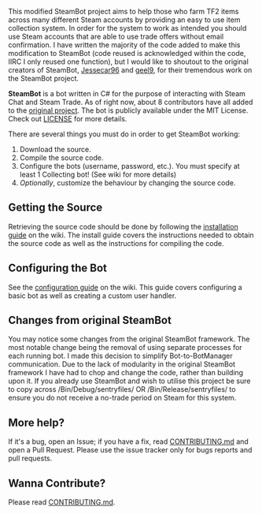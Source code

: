 This modified SteamBot project aims to help those who farm TF2 items across many different Steam accounts by providing an easy to use item collection system. In order for the system to work as intended you should use Steam accounts that are able to use trade offers without email confirmation. I have written the majority of the code added to make this modification to SteamBot (code reused is acknowledged within the code, IIRC I only reused one function), but I would like to shoutout to the original creators of SteamBot, [Jessecar96] and [geel9], for their tremendous work on the SteamBot project.

**SteamBot** is a bot written in C# for the purpose of interacting with Steam Chat and Steam Trade.  As of right now, about 8 contributors have all added to the [original project].  The bot is publicly available under the MIT License. Check out [LICENSE] for more details.

There are several things you must do in order to get SteamBot working:

1. Download the source.
2. Compile the source code.
3. Configure the bots (username, password, etc.). You must specify at least 1 Collecting bot! (See wiki for more details)
4. *Optionally*, customize the behaviour by changing the source code.

## Getting the Source

Retrieving the source code should be done by following the [installation guide] on the wiki. The install guide covers the instructions needed to obtain the source code as well as the instructions for compiling the code.

## Configuring the Bot

See the [configuration guide] on the wiki. This guide covers configuring a basic bot as well as creating a custom user handler.

## Changes from original SteamBot

You may notice some changes from the original SteamBot framework. The most notable change being the removal of using separate processes for each running bot. I made this decision to simplify Bot-to-BotManager communication. Due to the lack of modularity in the original SteamBot framework I have had to chop and change the code, rather than building upon it.
If you already use SteamBot and wish to utilise this project be sure to copy across /Bin/Debug/sentryfiles/ OR /Bin/Release/sentryfiles/ to ensure you do not receive a no-trade period on Steam for this system.

## More help?
If it's a bug, open an Issue; if you have a fix, read [CONTRIBUTING.md] and open a Pull Request. Please use the issue tracker only for bugs reports and pull requests. 

## Wanna Contribute?
Please read [CONTRIBUTING.md].

   [Jessecar96]: https://github.com/Jessecar96
   [geel9]: https://github.com/geel9
   [original project]: https://github.com/Jessecar96/SteamBot/
   [installation guide]: https://github.com/iMagooo/SteamBot/wiki/Installation-Guide
   [CONTRIBUTING.md]: https://github.com/iMagooo/SteamBot/blob/master/CONTRIBUTING.md
   [LICENSE]: https://github.com/iMagooo/SteamBot/blob/master/LICENSE
   [configuration guide]: https://github.com/iMagooo/SteamBot/wiki/Configuration-Guide
   [usage guide]: https://github.com/iMagooo/SteamBot/wiki/Usage-Guide
